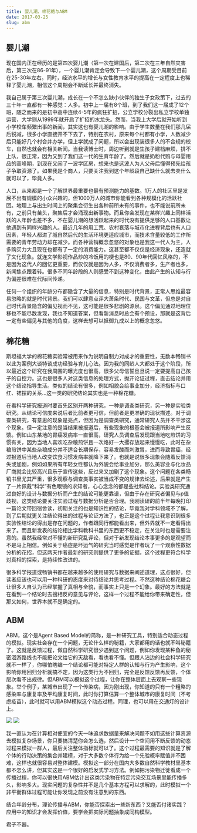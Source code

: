 ```yaml
---
title: 婴儿潮、棉花糖与ABM
date: 2017-03-25
slug: abm
---
```


## 婴儿潮

现在国内正在经历的是第四次婴儿潮（第一次在建国后，第二次在三年自然灾害后，第三次在86-91年），一个婴儿潮肯定会导致下一个婴儿潮，这个周期受目前在25-30年左右。同时，经济水平的增长与女性教育水平的提高在一定程度上也稀释了婴儿潮，相信这个周期会不断延长并最终消失。

我自己属于第三次婴儿潮，成长在一个不怎么缺小伙伴的独生子女政策下，过去的三十年一直都有一种感觉：人多。初中上一届有8个班，到了我们这一届成了12个班，随之而来的是初中高中连续4-5年的疯狂扩招，公立学校分裂出私立学校单独运营，大学则从1999年就开启了扩招的水龙头。然而，当我上大学后就开始听到小学校车频繁出事的新闻，其实这也有婴儿潮的影响。由于学生数量在我们那几届后锐减，很多小学直接开不下去了，特别在农村，原来每个村都有小学，人数减少后只能好几个村合并办学，但上学就成了问题，所以会出现装很多人的不合规的校车，自然也就会有相关新闻。当我读博士时，周边听到就是生孩子建档麻烦，排不上队，很正常，因为又到了我们这一代的生育年龄了。然后就是奶粉代购与母婴用品的高峰期，到现在又闹了一波学区房，想来也是这波人为人父母后懂得预先给孩子争取资源了。如果我是个商人，只要关注我到这个年龄段自己缺什么就去卖什么就可以了，毕竟人多。

人口，从来都是一个了解世界最重要也最有预测能力的基数。1万人的社区里是发展不出有规模的小众兴趣的，但1000万人的城市你能看到各种规模化的活跃社团。地理上与出生时间上的聚集会衍生出各种前所未有的事件，也不能说前所未有，之前只有苗头，聚集后才会涌现出新事物。而且你会发现在某样兴趣上同样活跃的人年龄也差不多，不在婴儿潮的想活跃起来的时代没有提供足够的人口基数让他遇到有同样兴趣的人。最近几年的用工荒、农村衰落与城市化进程背后也有人口因素，年轻人都进了城自然后代的生活环境更适应城市，而技术含量较低的工作所需要的青年劳动力却在减少。而各种营销概念忽悠的对象也是我这一代人为主，人多购买力大且现在也都有了一定的消费能力。这甚至都不仅仅是经济现象，还造就了文化现象。就连文学影视作品炒的冷饭用的梗也是80、90年代回忆风格的，不是因为这代人的回忆更重要，而仅仅就是因为人多，不仅消费者多，生产者也多，新闻焦点跟着转。很多不同年龄段的人则感受不到这种变化，由此产生的认知与行为偏差很难在代际间传递。

任何一个组织的年龄分布都隐含了大量的信息，特别是时代背景，正常人思维最容易忽略的就是时代背景。我们可以肆意点评大萧条时代、民国与文革，但总是对自己时代背景隐含的偏见视而不见，这可能是很多悲剧的源泉。这个偏见通过地理位移也不能尽数发现，我也不知道答案，但看新消息时总会有个预设，那就是这背后一定有些偏见与其他的角度，这样去想可以抵御九成以上的概念忽悠。

## 棉花糖

斯坦福大学的棉花糖实验常被用来作为说明自制力对成才的重要性，无数本畅销书以此为案例大谈特谈成功经验与育儿心法。因为我的同龄人大都处于这个阶段，所以最近这个研究在我周围的曝光度也很高，很多父母信誓旦旦说一定要提高自己孩子的自控力。这也是很多人对这类信息的处理方式，抛开论证过程，直击结论并用这个结论指导生活。类似的结论有很多，例如相貌会给事业加分，经济指标与口红、裙摆的关系…这一类的研究结论其实也是一种棉花糖。

在看科学研究报道时要首先区别开两种研究，一种是调查类研究，另一种是实验类研究。从结论可信度来说后者比前者更可信，但前者是更准确的现状描述。对于调查类研究，有意思的现象是亮点，但因为是调查类研究，通常研究人员并不干涉这个现象。但一定注意的是当结果被报道后，有些现象的根基会被报道所影响产生反馈。例如山东某地的胃癌发病率一直很高，研究人员调查后发现跟当地吃煎饼的习惯有关，因为当地人喜欢吃杂粮煎饼且一次烙好一大摞存放起来慢慢吃，此时在杂粮煎饼中某些杂粮成分并不适合长期保存，容易发酸而刺激胃，进而导致胃癌，经过报道后当地人改变饮食习惯发病率就降下来了。也就是说很多现象会随着反馈消失或加剧，例如如果所有年轻女性都认为外貌会给事业加分，那么美容业与化妆品厂商就会比较高兴且乐于宣传这些，反过来又加剧了这个现象。这个问题在各类畅销书里尤其严重，很多观察与调查类事实被当成不变的规律去论述，后果就是产生了一片佩戴“科学”有色眼镜的求知者，心心念念的都是些社科结论。实验类研究通过良好的设计与数据分析而产生的结论可能更靠谱，但由于存在研究者偏见与p值歧视，这类结论要关注实验过程与数据分析是否合理。我刚读研的前半年每晚打印一篇论文带回宿舍读，初期关注的也是知识性的结论，毕竟我对学科领域不了解，到了后期就更关注结论得出的过程与论证方法了，也正是这个过程让我意识到很多实验性结论的得出是存在问题的，作者跟同行都能看出来，但外界就不一定看得出来了。而且新发表的结论相比学科教科书里的东西更不稳定，在关注时也是需要注意的。虽然我经常对不懂的新研究乱评论，但对于新发现结论本事更多的是观望而不是马上相信。例如关于癌症是坏运气的研究当时感觉是作者玩了一个观察性数据分析的花招，但这两天作者最新的研究则提供了更多的证据，这个过程更符合科学对真相的探索，是持续性改进的。

很多科学报道或畅销书都在越来越多的使用研究与数据来阐述道理，这点很好，但读者应该也可以用一种科研的态度来对待结论并思考过程。不然这种结论棉花糖会让很多人自认为已经掌握了真相与全貌，而事实上只是一个幻象。最好的方法就是在看到一个结论时去搜相反的意见与评论，这样一个过程不能给你带来确定性，但那又如何，世界本就不是确定的。

## ABM

ABM，这个是Agent Based Model的简称，是一种研究工具，特别适合动态过程的模拟。现实社会存在一个问题，无论什么样的秘籍，大家都用的话也就不叫秘籍了。这就是反馈过程，做自然科学研究很少遇到这个问题，例如你发现某种鱼的秘密洄游路线也不能把论文给它的天敌看，看也看不懂。但跟人沾边的社会科学研究就不一样了，你哪怕瞎编一个结论都可能对特定人群的认知与行为产生影响，这个影响你用回归分析就搞不定，因为这类行为不回归，完全是反馈反馈再反馈，个体层次看不出规律。但ABM可以模拟这个过程，让你在整体层面上去观察一些现象。举个例子，某城市出现了一个传染病，因为刚出现，你知道的只有一个粗略的感染率与康复率及平均康复时间，此时你打算估算一个整体城市的康复时间（不考虑疫苗），此时就可以用ABM模拟这个动态过程。同理，也可以用在交通灯的设计上。

![](http://yufree.github.io/blogcn/figure/abm4.png)
![](http://yufree.github.io/blogcn/figure/abm5.png)

我一直认为在计算相对便宜的今天一味追求数据量来解决问题不如用这些计算资源去模拟复杂场景，你只要搞清楚你会怎么选，然后设计一个空间用不断反馈的动态过程来模拟一群人，最后关注整体指标就可以了。这个过程最需要的知识就是了解个体的行动决策的集合并建模，对于大多数个体行为给一个先验概率赋值并不困难，这样也就很容易对整体建模。模拟这一部分在国内大多数自然科学教材里基本都不怎么讲，但其实这是一个很好的启发式学习方法。例如把污染物迁徙看成一个传播过程，你可以很快用ABM估计出这类污染物在特定污染交互场景里能传播多久，影响多大。现实问题的复杂性并不是几个基本方程可以求解的，此时模拟一个非平衡群体过程可能让你发现之前没有注意到的东西。

结合年龄分布，理论传播与ABM，你能否探索出一些新东西？又能否付诸实践？应用中的知识才会发挥价值，要学会把实际问题抽象成同构模型。

君子不器。
